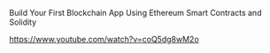 Build Your First Blockchain App Using Ethereum Smart Contracts and Solidity

https://www.youtube.com/watch?v=coQ5dg8wM2o
